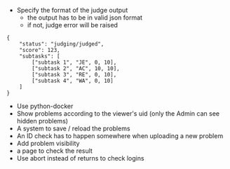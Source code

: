 - Specify the format of the judge output
    - the output has to be in valid json format
    - if not, judge error will be raised
```json=
{
    "status": "judging/judged",
    "score": 123,
    "subtasks": [
        ["subtask 1", "JE", 0, 10],
        ["subtask 2", "AC", 10, 10],
        ["subtask 3", "RE", 0, 10],
        ["subtask 4", "WA", 0, 10]
    ]
}
```

- Use python-docker
- Show problems according to the viewer's uid (only the Admin can see hidden problems)
- A system to save / reload the problems
- An ID check has to happen somewhere when uploading a new problem
- Add problem visibility
- a page to check the result
- Use abort instead of returns to check logins